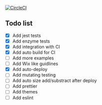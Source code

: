 [![CircleCI](https://circleci.com/gh/lysenko-sergey-developer/components-ui/tree/master.svg?style=svg)](https://circleci.com/gh/lysenko-sergey-developer/components-ui/tree/master)

## Todo list

- [x] Add jest tests
- [x] Add enzyme tests
- [x] Add integration with CI
- [x] Add auto build for CI
- [ ] Add more examples
- [ ] Add Wix like guidlines
- [x] Add auto-deploy
- [ ] Add mutating testing
- [ ] Add auto size add/substract after deploy
- [ ] Add prettier
- [ ] Add themes
- [ ] Add eslint
